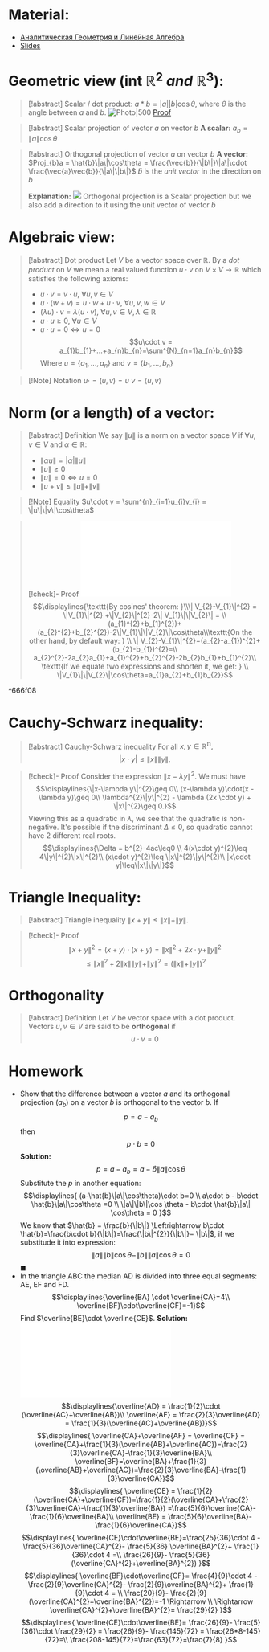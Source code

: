 # Material: 
- [Аналитическая Геометрия и Линейная Алгебра](Analiticheskaya_geometria_i_lineynaya_algebra_2020_Umnov.pdf)
- [Slides](2024_AGLA1_Lecture_1.pdf)
# Geometric view (int $\mathbb{R}^{2} \  and \ \mathbb{R}^{3}$):
>[!abstract] Scalar / dot product: 
>$a*b = |a||b|\cos\theta$, where $\theta$ is the angle between $a$ and $b$.
  ![Photo|500](Pasted%20image%2020240903223757.png)
  [Proof](The%20Dot%20product%20and%20its%20properties..md#^666f08)
  
  >[!abstract] Scalar projection of vector $a$ on vector $b$ 
  **A scalar:** $a_{b}=\|a\|\cos \theta$

>[!abstract] Orthogonal projection of vector $a$ on vector $b$ 
> **A vector:** $Proj_{b}a = \hat{b}\|a\|\cos\theta = \frac{\vec{b}}{\|b\|}\|a\|\cdot \frac{\vec{a}\vec{b}}{\|a\|\|b\|}$ 
  $\hat{b}$ is the *unit vector* in the direction on $b$
  >
  >**Explanation:**
  ![](Introduction.%20Vector%20Spaces.%20Linear%20Independence.%20Basis..md#^cdc541)
  > Orthogonal projection is a Scalar projection but we also add a direction to it using the unit vector of vector $\hat{b}$ 
# Algebraic view:
>[!abstract] Dot product
>Let $V$ be a vector space over $\mathbb{R}$.
>By a *dot product* on $V$ we mean a real valued function $u \cdot v$ on $V \times V \rightarrow \mathbb{R}$ which satisfies the following axioms:
>- $u\cdot v = v \cdot u,\ \forall u, v \in V$
>- $u\cdot (w + v) = u\cdot w + u\cdot v,\ \forall u,v,w\in V$
>- $(\lambda u) \cdot v = \lambda(u\cdot v),\ \forall u,v\in V, \lambda\in\mathbb{R}$
>- $u\cdot u \geq 0,\ \forall u \in V$
>- $u\cdot u = 0 \Leftrightarrow u=0$
>$$u\cdot v = a_{1}b_{1}+...+a_{n}b_{n}=\sum^{N}_{n=1}a_{n}b_{n}$$
>Where $u =\{a_{1},...,a_{n}\}$ and $v=\{b_{1},...,b_{n}\}$

> [!Note] Notation
> $u\cdot = (u,v) = u\ v = \langle u,v \rangle$
# Norm (or a length) of a vector:
> [!abstract] Definition
> We say $\| u \|$ is a norm on a vector space $V$ if $\forall u, v \in V$ and $\alpha\in\mathbb{R}:$
> - $\| \alpha u \| = |\alpha| \|u\|$
> - $\|u\| \geq 0$
> - $\| u \| = 0 \Leftrightarrow u = 0$
> - $\| u+v \| \leq\|u\| + \| v\|$

>[!Note] Equality
>$u\cdot v = \sum^{n}_{i=1}u_{i}v_{i} = \|u\|\|v\|\cos\theta$

>[!check]- Proof
>![Drawing 2024-09-14 11.42.14.excalidraw](Drawing%202024-09-14%2011.42.14.excalidraw.md)
>$$\displaylines{\texttt{By cosines' theorem: }\\\| V_{2}-V_{1}\|^{2} = \|V_{1}\|^{2} +\|V_{2}\|^{2}-2\| V_{1}\|\|V_{2}\| = \\(a_{1}^{2}+b_{1}^{2})+(a_{2}^{2}+b_{2}^{2})-2\|V_{1}\|\|V_{2}\|\cos\theta\\\texttt{On the other hand, by default way: } \\
>\| V_{2}-V_{1}\|^{2}=(a_{2}-a_{1})^{2}+(b_{2}-b_{1})^{2}=\\
>a_{2}^{2}-2a_{2}a_{1}+a_{1}^{2}+b_{2}^{2}-2b_{2}b_{1}+b_{1}^{2}\\
>\texttt{If we equate two expressions and shorten it, we get: } \\
>\|V_{1}\|\|V_{2}\|\cos\theta=a_{1}a_{2}+b_{1}b_{2}}$$

^666f08

# Cauchy-Schwarz inequality:
> [!abstract] Cauchy-Schwarz inequality
> For all $x,y \in \mathbb{R^{n}},$$$|x\cdot y| \leq \|x\|\|y\|.$$

> [!check]- Proof
> Consider the expression $\| x- \lambda y \|^{2}.$ We must have $$\displaylines{\|x-\lambda y\|^{2}\geq 0\\
> (x-\lambda y)\cdot(x - \lambda y)\geq 0\\ 
> \lambda^{2}\|y\|^{2} - \lambda (2x \cdot y) + \|x\|^{2}\geq 0.}$$
> Viewing this as a quadratic in $\lambda$, we see that the quadratic is non-negative. It's possible if the discriminant $\Delta\leq0$, so quadratic cannot have 2 different real roots. $$\displaylines{\Delta = b^{2}-4ac\leq0 \\
> 4(x\cdot y)^{2}\leq 4\|y\|^{2}\|x\|^{2}\\
> (x\cdot y)^{2}\leq \|x\|^{2}\|y\|^{2}\\
> |x\cdot y|\leq\|x\|\|y\|}$$
# Triangle Inequality:
> [!abstract] Triangle inequality
> $\|x+y\|\leq\|x\|+\|y\|.$

>[!check]- Proof
>$$\|x+y\|^{2}= (x+y)\cdot(x+y)=\|x\|^{2}+2x\cdot y + \|y\|^{2}$$ $$\leq \|x\|^{2}+2\|x\|\|y\| + \|y\|^{2} = (\|x\|+\|y\|)^{2}$$ 

# Orthogonality
> [!abstract] Definition
> Let $V$ be vector space with a dot product.
> Vectors $u,v\in V$ are said to be **orthogonal** if $$u\cdot v =0$$
# Homework
- Show that the difference between a vector $a$ and its orthogonal projection ($a_{b}$) on a vector $b$ is orthogonal to the vector $b$.
  If $$p=a-a_{b}$$then $$p\cdot b=0$$
  **Solution:**
  $$p = a - a_{b} = a - \hat{b}\|a\|\cos\theta$$
  Substitute the $p$ in another equation: $$\displaylines{
  (a-\hat{b}\|a\|\cos\theta)\cdot b=0 \\
  a\cdot b - b\cdot \hat{b}\|a\|\cos\theta =0 \\
  \|a\|\|b\|\cos \theta - b\cdot \hat{b}\|a\| \cos\theta = 0
  }$$We know that $\hat{b} = \frac{b}{\|b\|} \Leftrightarrow b\cdot \hat{b}=\frac{b\cdot b}{\|b\|}=\frac{\|b\|^{2}}{\|b\|}= \|b\|$, if we substitude it into expression: $$\|a\|\|b\|\cos \theta-\|b\|\|a\|\cos\theta=0$$$\blacksquare$  
- In the triangle ABC the median AD is divided into three equal segments: AE, EF and FD. $$\displaylines{\overline{BA} \cdot \overline{CA}=4\\
   \overline{BF}\cdot\overline{CF}=-1}$$
   Find $\overline{BE}\cdot \overline{CE}$. 
   **Solution:**
	   ![Drawing 2024-09-09 23.41.39.excalidraw](Drawing%202024-09-09%2023.41.39.excalidraw.md)
$$\displaylines{\overline{AD} = \frac{1}{2}\cdot (\overline{AC}+\overline{AB})\\
\overline{AF} = \frac{2}{3}\overline{AD} = \frac{1}{3}(\overline{AC}+\overline{AB})}$$
$$\displaylines{
\overline{CA}+\overline{AF} = \overline{CF} = \overline{CA}+\frac{1}{3}(\overline{AB}+\overline{AC})=\frac{2}{3}\overline{CA}-\frac{1}{3}\overline{BA}\\
\overline{BF}=\overline{BA}+\frac{1}{3}(\overline{AB}+\overline{AC})=\frac{2}{3}\overline{BA}-\frac{1}{3}\overline{CA}}$$
$$\displaylines{
\overline{CE} = \frac{1}{2}(\overline{CA}+\overline{CF})=\frac{1}{2}(\overline{CA}+\frac{2}{3}\overline{CA}-\frac{1}{3}\overline{BA})
=\frac{5}{6}\overline{CA}-\frac{1}{6}\overline{BA}\\
\overline{BE} = \frac{5}{6}\overline{BA}-\frac{1}{6}\overline{CA}}$$
$$\displaylines{
\overline{CE}\cdot\overline{BE}=\frac{25}{36}\cdot 4 -\frac{5}{36}\overline{CA}^{2}- \frac{5}{36} \overline{BA}^{2}+ \frac{1}{36}\cdot 4 =\\ \frac{26}{9}- \frac{5}{36}(\overline{CA}^{2}+\overline{BA}^{2})
}$$
$$\displaylines{
\overline{BF}\cdot\overline{CF}= \frac{4}{9}\cdot 4 - \frac{2}{9}\overline{CA}^{2}- \frac{2}{9}\overline{BA}^{2}+ \frac{1}{9}\cdot 4 = \\
\frac{20}{9}- \frac{2}{9}(\overline{CA}^{2}+\overline{BA}^{2})=-1 \Rightarrow \\
\Rightarrow \overline{CA}^{2}+\overline{BA}^{2}= \frac{29}{2}
}$$
$$\displaylines{
\overline{CE}\cdot\overline{BE}= \frac{26}{9}- \frac{5}{36}\cdot \frac{29}{2} = \frac{26}{9}- \frac{145}{72} = \frac{26*8-145}{72}=\\
\frac{208-145}{72}=\frac{63}{72}=\frac{7}{8}
}$$ 
